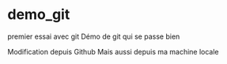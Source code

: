 # demo_git
premier essai avec git
Démo de git qui se passe bien

Modification depuis Github
Mais aussi depuis ma machine locale
